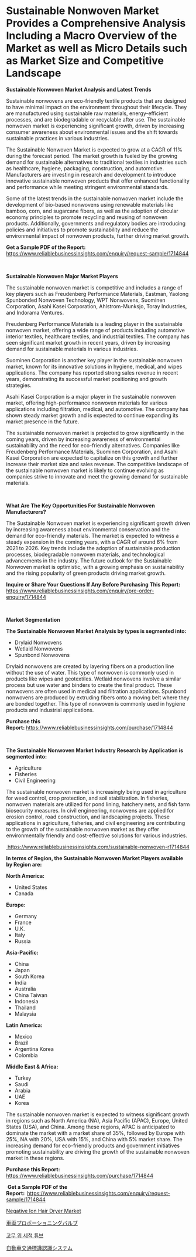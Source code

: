 <p><h1>Sustainable Nonwoven Market Provides a Comprehensive Analysis Including a Macro Overview of the Market as well as Micro Details such as Market Size and Competitive Landscape</h1></p><p><strong>Sustainable Nonwoven Market Analysis and Latest Trends</strong></p>
<p><p>Sustainable nonwovens are eco-friendly textile products that are designed to have minimal impact on the environment throughout their lifecycle. They are manufactured using sustainable raw materials, energy-efficient processes, and are biodegradable or recyclable after use. The sustainable nonwoven market is experiencing significant growth, driven by increasing consumer awareness about environmental issues and the shift towards sustainable practices in various industries.</p><p>The Sustainable Nonwoven Market is expected to grow at a CAGR of 11% during the forecast period. The market growth is fueled by the growing demand for sustainable alternatives to traditional textiles in industries such as healthcare, hygiene, packaging, construction, and automotive. Manufacturers are investing in research and development to introduce innovative sustainable nonwoven products that offer enhanced functionality and performance while meeting stringent environmental standards.</p><p>Some of the latest trends in the sustainable nonwoven market include the development of bio-based nonwovens using renewable materials like bamboo, corn, and sugarcane fibers, as well as the adoption of circular economy principles to promote recycling and reusing of nonwoven products. Additionally, governments and regulatory bodies are introducing policies and initiatives to promote sustainability and reduce the environmental impact of nonwoven products, further driving market growth.</p></p>
<p><strong>Get a Sample PDF of the Report:&nbsp;</strong> <a href="https://www.reliablebusinessinsights.com/enquiry/request-sample/1714844">https://www.reliablebusinessinsights.com/enquiry/request-sample/1714844</a></p>
<p>&nbsp;</p>
<p><strong>Sustainable Nonwoven Major Market Players</strong></p>
<p><p>The sustainable nonwoven market is competitive and includes a range of key players such as Freudenberg Performance Materials, Eastman, Yaolong Spunbonded Nonwoven Technology, WPT Nonwovens, Suominen Corporation, Asahi Kasei Corporation, Ahlstrom-Munksjo, Toray Industries, and Indorama Ventures.</p><p>Freudenberg Performance Materials is a leading player in the sustainable nonwoven market, offering a wide range of products including automotive interior textiles, healthcare textiles, and industrial textiles. The company has seen significant market growth in recent years, driven by increasing demand for sustainable materials in various industries.</p><p>Suominen Corporation is another key player in the sustainable nonwoven market, known for its innovative solutions in hygiene, medical, and wipes applications. The company has reported strong sales revenue in recent years, demonstrating its successful market positioning and growth strategies.</p><p>Asahi Kasei Corporation is a major player in the sustainable nonwoven market, offering high-performance nonwoven materials for various applications including filtration, medical, and automotive. The company has shown steady market growth and is expected to continue expanding its market presence in the future.</p><p>The sustainable nonwoven market is projected to grow significantly in the coming years, driven by increasing awareness of environmental sustainability and the need for eco-friendly alternatives. Companies like Freudenberg Performance Materials, Suominen Corporation, and Asahi Kasei Corporation are expected to capitalize on this growth and further increase their market size and sales revenue. The competitive landscape of the sustainable nonwoven market is likely to continue evolving as companies strive to innovate and meet the growing demand for sustainable materials.</p></p>
<p>&nbsp;</p>
<p><strong>What Are The Key Opportunities For Sustainable Nonwoven Manufacturers?</strong></p>
<p><p>The Sustainable Nonwoven market is experiencing significant growth driven by increasing awareness about environmental conservation and the demand for eco-friendly materials. The market is expected to witness a steady expansion in the coming years, with a CAGR of around 6% from 2021 to 2026. Key trends include the adoption of sustainable production processes, biodegradable nonwoven materials, and technological advancements in the industry. The future outlook for the Sustainable Nonwoven market is optimistic, with a growing emphasis on sustainability and the rising popularity of green products driving market growth.</p></p>
<p><strong>Inquire or Share Your Questions If Any Before Purchasing This Report:</strong> <a href="https://www.reliablebusinessinsights.com/enquiry/pre-order-enquiry/1714844">https://www.reliablebusinessinsights.com/enquiry/pre-order-enquiry/1714844</a></p>
<p>&nbsp;</p>
<p><strong>Market Segmentation</strong></p>
<p><strong>The Sustainable Nonwoven Market Analysis by types is segmented into:</strong></p>
<p><ul><li>Drylaid Nonwovens</li><li>Wetlaid Nonwovens</li><li>Spunbond Nonwovens</li></ul></p>
<p><p>Drylaid nonwovens are created by layering fibers on a production line without the use of water. This type of nonwoven is commonly used in products like wipes and geotextiles. Wetlaid nonwovens involve a similar process but use water and binders to create the final product. These nonwovens are often used in medical and filtration applications. Spunbond nonwovens are produced by extruding fibers onto a moving belt where they are bonded together. This type of nonwoven is commonly used in hygiene products and industrial applications.</p></p>
<p><strong>Purchase this Report:&nbsp;</strong><a href="https://www.reliablebusinessinsights.com/purchase/1714844">https://www.reliablebusinessinsights.com/purchase/1714844</a></p>
<p>&nbsp;</p>
<p><strong>The Sustainable Nonwoven Market Industry Research by Application is segmented into:</strong></p>
<p><ul><li>Agriculture</li><li>Fisheries</li><li>Civil Engineering</li></ul></p>
<p><p>The sustainable nonwoven market is increasingly being used in agriculture for weed control, crop protection, and soil stabilization. In fisheries, nonwoven materials are utilized for pond lining, hatchery nets, and fish farm biosecurity measures. In civil engineering, nonwovens are applied for erosion control, road construction, and landscaping projects. These applications in agriculture, fisheries, and civil engineering are contributing to the growth of the sustainable nonwoven market as they offer environmentally friendly and cost-effective solutions for various industries.</p></p>
<p><a href="https://www.reliablebusinessinsights.com/sustainable-nonwoven-r1714844">&nbsp;https://www.reliablebusinessinsights.com/sustainable-nonwoven-r1714844</a></p>
<p><strong>In terms of Region, the Sustainable Nonwoven Market Players available by Region are:</strong></p>
<p>
    <p> <strong> North America: </strong>
        <ul>
            <li>United States</li>
            <li>Canada</li>
        </ul>
        </p> 
    <p> <strong> Europe: </strong>
        <ul>
            <li>Germany</li>
            <li>France</li>
            <li>U.K.</li>
            <li>Italy</li>
            <li>Russia</li>
        </ul>
        </p> 
    <p> <strong> Asia-Pacific: </strong>
        <ul>
            <li>China</li>
            <li>Japan</li>
            <li>South Korea</li>
            <li>India</li>
            <li>Australia</li>
            <li>China Taiwan</li>
            <li>Indonesia</li>
            <li>Thailand</li>
            <li>Malaysia</li>
        </ul>
        </p> 
    <p> <strong> Latin America: </strong>
        <ul>
            <li>Mexico</li>
            <li>Brazil</li>
            <li>Argentina Korea</li>
            <li>Colombia</li>
        </ul>
        </p> 
    <p> <strong> Middle East & Africa: </strong>
        <ul>
            <li>Turkey</li>
            <li>Saudi</li>
            <li>Arabia</li>
            <li>UAE</li>
            <li>Korea</li>
        </ul>
    </p>
    </p>
<p><p>The sustainable nonwoven market is expected to witness significant growth in regions such as North America (NA), Asia Pacific (APAC), Europe, United States (USA), and China. Among these regions, APAC is anticipated to dominate the market with a market share of 35%, followed by Europe with 25%, NA with 20%, USA with 15%, and China with 5% market share. The increasing demand for eco-friendly products and government initiatives promoting sustainability are driving the growth of the sustainable nonwoven market in these regions.</p></p>
<p><strong>Purchase this Report: </strong><a href="https://www.reliablebusinessinsights.com/purchase/1714844">https://www.reliablebusinessinsights.com/purchase/1714844</a></p>
<p>&nbsp;<strong>Get a Sample PDF of the Report:&nbsp;&nbsp;</strong><a href="https://www.reliablebusinessinsights.com/enquiry/request-sample/1714844">https://www.reliablebusinessinsights.com/enquiry/request-sample/1714844</a></p>
<p><strong></strong></p>
<p><p><a href="https://github.com/kosella/Market-Research-Report-List-3/blob/main/negative-ion-hair-dryer-market.md">Negative Ion Hair Dryer Market</a></p><p><a href="https://github.com/DemarcusKuhlman/Market-Research-Report-List-1/blob/main/4657765113440.md">車両プロポーショニングバルブ</a></p><p><a href="https://medium.com/@obiemante1922/%EA%B3%A0%EB%AC%B4-%EC%9C%84%EC%9E%A5-%EA%B1%B4%EA%B0%95%EA%B0%90%EA%B8%B0%EA%B4%80-%EC%8B%9C%EC%9E%A5%EC%9D%98-%EC%8B%A0%ED%9D%A5-%ED%8A%B8%EB%A0%8C%EB%93%9C-%EB%B0%8F-2024%EB%85%84%EB%B6%80%ED%84%B0-2031%EB%85%84%EA%B9%8C%EC%A7%80%EC%9D%98-%EC%A0%84%EB%A7%9D-ce6ca877fe90">고무 위 세척 튜브</a></p><p><a href="https://github.com/lily-u-genius/Market-Research-Report-List-2/blob/main/1408191113439.md">自動車交通標識認識システム</a></p></p>